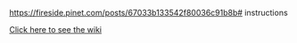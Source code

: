 https://fireside.pinet.com/posts/67033b133542f80036c91b8b# instructions

[Click here to see the wiki](https://github.com/pi-node/instructions/wiki)
